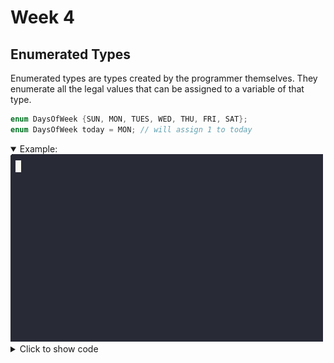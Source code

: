 # Week 4

## Enumerated Types

Enumerated types are types created by the programmer themselves. They enumerate all the legal values that can be assigned to a variable of that type.

```c
enum DaysOfWeek {SUN, MON, TUES, WED, THU, FRI, SAT};
enum DaysOfWeek today = MON; // will assign 1 to today
```

<details open><summary>Example:</summary>
<img src="/enum.gif" alt="example enum animation">

<details><summary>Click to show code</summary>
```C
#include <stdio.h>

enum DaysOfWeek { SUN, MON, TUES, WED, THU, FRI, SAT };

const char *day_name(enum DaysOfWeek day) {
  switch (day) {
  case SUN:
    return "Sunday";
  case MON:
    return "Monday";
  case TUES:
    return "Tuesday";
  case WED:
    return "Wednesday";
  case THU:
    return "Thursday";
  case FRI:
    return "Friday";
  case SAT:
    return "Saturday";
  default:
    return "Invalid";
  }
}

int main(void) {
  printf("All days of the week:\n");
  for (enum DaysOfWeek d = SUN; d <= SAT; ++d) {
    printf("%d = %s\n", d, day_name(d));
  }

  return 0;
}
```
</details>
</details>

<br>
By default, the first name is assigned the integer value 0, and each subsequent name increases by 1.
<br>We can also explicitly set values.
```c
enum Status {CONTINUE = 0, WON = 1, LOST = 2};
```

## Storage Classes
Variables have other attributes beside the `name`, `type`, `size` and `value`. One such is the *storage class specifier* which we will go into below. 
<br>The storage class specifier is used to determine the following other attributes: ***storage duration*** (when it exists in memory), ***scope*** (where a program can reference the identifier), and ***linkage*** (whether it is known only in the current file or in any source) for the identifier.

`C` has the following **storage class specifiers**:

1. `auto`
    - This is the **default** for local (block-scope) variables. It tells the compiler to store the variable in automatic storage (i.e., on the stack).
    - It's largely redundant in modern C and rarely written explicitly.
2. `register`
    - This was used to request that a variable be stored in a CPU register for faster access.
    - You cannot get the address of a `register` variable using `&`.
    - Modern compilers ignore it and optimize register usage themselves, so this is now mostly obsolete.
3. `static`
    - Gives a variable static storage duration – it exists for the lifetime of the program, even if defined inside a function.
    - Two main uses:
        - **Static local variables**: retain their value between function calls.
        - **Static global variables/functions**: restrict visibility to the current translation unit (file) – no external linkage.
4. `extern`
    - Tells the compiler that a global variable or function exists in another file.
    - It does **not** create storage; it just *declares* the identifier so it can be used.
    - Common use: declare a global variable defined in another `.c` file.

## Scope
The scope of an identifier is the portion of the program in which that identifier can be referenced. In `C` there are four identifier scopes: 

1. *function* scope
	- Applies only to labels (e.g., `start:`) used with `goto` and `switch` statements.
	- Labels are visible anywhere in the function where they're defined, but *note* outside it.
	- They support information hiding, aligning with the *principle of least privilege*: only grant access needed for a specific task.
2. *file* scope
	- Applies to identifiers declared outside any function.
	- Visibility spans from the point of declaration to the end of the file.
	- Examples:
		- Global variables
		- Function prototypes
		- Function definitions outside functions
3. *block* scope
	-  Applies to identifiers declared inside a block (between `{` and `}`).
	- Blocks can *nest*, and inner blocks can hide outer block identifiers with the same name — generally best to avoid name hiding.
	- `static` local variables still have block scope (but static storage duration).
4. *function-prototype* scope
	- Applies only to parameter names in function prototypes - within the `()` of a prototype
	- These names are **optional** and **ignored** by the compiler — only types matter.

## Memory Regions Overview
Before we move on, it's useful to understand where variables actually live in memory. The location affects how long they last, how they're accessed, and how they're cleaned up.

| Stack               | Static                 | Heap               |
| ------------------- | ---------------------- | ------------------ |
| Automatic Variables | Global Variables       | Dynamic Variables* |
|                     | Static Local Variables |                    |

<small>*dynamic variables are created with `malloc()`, `calloc()`, and `realloc()`. </small>


**Stack:** Fast allocation/deallocation; tied to block scope. Stack variables are automatically deallocated when their scope ends.
<br>**Static:** Persistent for the program’s lifetime; only initialized once.
<br>**Heap:** Used for dynamic memory; you manage it explicitly.


### The Heap vs. A Heap
The term **heap** can refer to two separate concepts in programming — one related to memory, the other to data structures and algorithms.
<hr>
#### ***The*** heap (memory region):

A section of memory used for dynamic allocation. Variables stored here persist until manually deallocated (e.g., with `free()` in C).

- No ordering — not FIFO, not LIFO. It's just a pool of memory.

<hr> 
#### ***A*** heap (data structure):

A type of tree-based structure (e.g., min-heap or max-heap) used for priority queues.

- Has ordering rules (e.g., smallest or largest item always on top), but unrelated to memory allocation.
